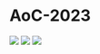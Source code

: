# AoC-2023


![](https://img.shields.io/badge/day%20📅-15-blue)
![](https://img.shields.io/badge/stars%20⭐-4-yellow)
![](https://img.shields.io/badge/days%20completed-2-red)
